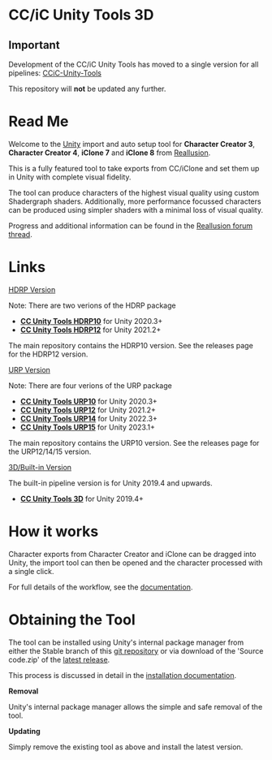 # CC/iC Unity Tools 3D

## Important
Development of the CC/iC Unity Tools has moved to a single version for all pipelines: [CCiC-Unity-Tools](https://github.com/soupday/CCiC-Unity-Tools)

This repository will **not** be updated any further.

Read Me
=======

Welcome to the [Unity](https://www.unity.com/) import and auto setup tool for **Character Creator 3**, **Character Creator 4**, **iClone 7** and **iClone 8** from [Reallusion](https://www.reallusion.com/).

This is a fully featured tool to take exports from CC/iClone and set them up in Unity with complete visual fidelity.

The tool can produce characters of the highest visual quality using custom Shadergraph shaders.
Additionally, more performance focussed characters can be produced using simpler shaders with a minimal loss of visual quality.

Progress and additional information can be found in the [Reallusion forum thread](https://forum.reallusion.com/488356/Unity-Auto-Setup).

Links
=====
[HDRP Version](https://github.com/soupday/cc_unity_tools_HDRP)

Note: There are two verions of the HDRP package
- [**CC Unity Tools HDRP10**](https://github.com/soupday/cc_unity_tools_HDRP/releases/tag/1.6.3.HDRP10) for Unity 2020.3+
- [**CC Unity Tools HDRP12**](https://github.com/soupday/cc_unity_tools_HDRP/releases/tag/1.6.3.HDRP12) for Unity 2021.2+

The main repository contains the HDRP10 version. See the releases page for the HDRP12 version.

[URP Version](https://github.com/soupday/cc_unity_tools_URP)

Note: There are four verions of the URP package
- [**CC Unity Tools URP10**](https://github.com/soupday/cc_unity_tools_URP/releases/tag/1.6.3.URP10) for Unity 2020.3+
- [**CC Unity Tools URP12**](https://github.com/soupday/cc_unity_tools_URP/releases/tag/1.6.3.URP12) for Unity 2021.2+
- [**CC Unity Tools URP14**](https://github.com/soupday/cc_unity_tools_URP/releases/tag/1.6.3.URP14) for Unity 2022.3+
- [**CC Unity Tools URP15**](https://github.com/soupday/cc_unity_tools_URP/releases/tag/1.6.3.URP15) for Unity 2023.1+

The main repository contains the URP10 version. See the releases page for the URP12/14/15 version.

[3D/Built-in Version](https://github.com/soupday/cc_unity_tools_3D)

The built-in pipeline version is for Unity 2019.4 and upwards.
- [**CC Unity Tools 3D**](https://github.com/soupday/cc_unity_tools_3D/releases/tag/1.6.3) for Unity 2019.4+

How it works
============

Character exports from Character Creator and iClone can be dragged into Unity, the import tool can then be opened and the character processed with a single click.

For full details of the workflow, see the [documentation](https://soupday.github.io/cc_unity_tools/).


Obtaining the Tool
==================

The tool can be installed using Unity's internal package manager from either the Stable branch of this [git repository](https://github.com/soupday/cc_unity_tools_HDRP) or via download of the 'Source code.zip' of the [latest release](https://github.com/soupday/cc_unity_tools_HDRP/releases).

This process is discussed in detail in the [installation documentation](https://soupday.github.io/cc_unity_tools/installation.html).

**Removal**

Unity's internal package manager allows the simple and safe removal of the tool.


**Updating**

Simply remove the existing tool as above and install the latest version.
